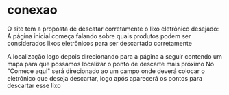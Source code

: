 # conexao
O site tem a proposta de descatar corretamente o lixo eletrônico desejado: A página inicial começa falando sobre quais produtos podem ser considerados lixos eletrônicos para ser descartado corretamente

A localização logo depois direcionando para a página a seguir contendo um mapa para que possamos localizar o ponto de descarte mais próximo
No "Comece aqui" será direcionado ao um campo onde deverá colocar o eletrônico que deseja descartar, logo após aparecerá os pontos para descartar esse lixo


